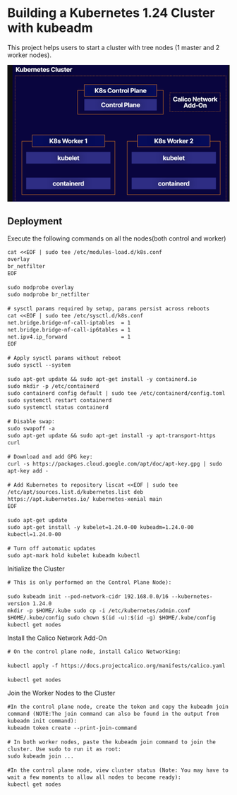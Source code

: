 
# Building a Kubernetes 1.24 Cluster with kubeadm

 This project helps users to start a cluster with tree nodes (1 master and 2 worker nodes).

 ![architecture](image/Picture1.png)


## Deployment

Execute the following commands on all the nodes(both control and worker) 

```
cat <<EOF | sudo tee /etc/modules-load.d/k8s.conf
overlay
br_netfilter
EOF

sudo modprobe overlay
sudo modprobe br_netfilter

# sysctl params required by setup, params persist across reboots
cat <<EOF | sudo tee /etc/sysctl.d/k8s.conf
net.bridge.bridge-nf-call-iptables  = 1
net.bridge.bridge-nf-call-ip6tables = 1
net.ipv4.ip_forward                 = 1
EOF

# Apply sysctl params without reboot
sudo sysctl --system

sudo apt-get update && sudo apt-get install -y containerd.io 
sudo mkdir -p /etc/containerd 
sudo containerd config default | sudo tee /etc/containerd/config.toml 
sudo systemctl restart containerd 
sudo systemctl status containerd 

# Disable swap:
sudo swapoff -a 
sudo apt-get update && sudo apt-get install -y apt-transport-https curl 

# Download and add GPG key:
curl -s https://packages.cloud.google.com/apt/doc/apt-key.gpg | sudo apt-key add - 

# Add Kubernetes to repository liscat <<EOF | sudo tee /etc/apt/sources.list.d/kubernetes.list deb 
https://apt.kubernetes.io/ kubernetes-xenial main 
EOF 

sudo apt-get update
sudo apt-get install -y kubelet=1.24.0-00 kubeadm=1.24.0-00 kubectl=1.24.0-00

# Turn off automatic updates
sudo apt-mark hold kubelet kubeadm kubectl 
```
Initialize the Cluster
```
# This is only performed on the Control Plane Node):

sudo kubeadm init --pod-network-cidr 192.168.0.0/16 --kubernetes-version 1.24.0
mkdir -p $HOME/.kube sudo cp -i /etc/kubernetes/admin.conf $HOME/.kube/config sudo chown $(id -u):$(id -g) $HOME/.kube/config
kubectl get nodes
```
Install the Calico Network Add-On
```
# On the control plane node, install Calico Networking:

kubectl apply -f https://docs.projectcalico.org/manifests/calico.yaml

kubectl get nodes
```

Join the Worker Nodes to the Cluster
```
#In the control plane node, create the token and copy the kubeadm join command (NOTE:The join command can also be found in the output from kubeadm init command):
kubeadm token create --print-join-command

# In both worker nodes, paste the kubeadm join command to join the cluster. Use sudo to run it as root:
sudo kubeadm join ...

#In the control plane node, view cluster status (Note: You may have to wait a few moments to allow all nodes to become ready):
kubectl get nodes
```

